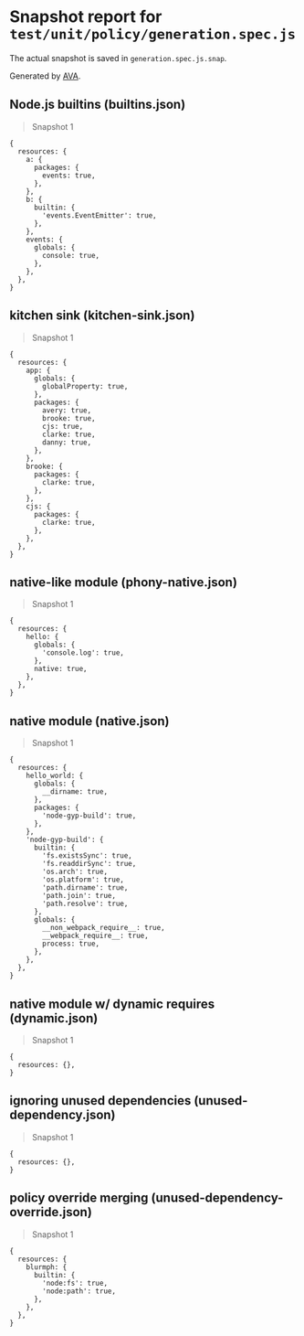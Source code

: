 # Snapshot report for `test/unit/policy/generation.spec.js`

The actual snapshot is saved in `generation.spec.js.snap`.

Generated by [AVA](https://avajs.dev).

## Node.js builtins (builtins.json)

> Snapshot 1

    {
      resources: {
        a: {
          packages: {
            events: true,
          },
        },
        b: {
          builtin: {
            'events.EventEmitter': true,
          },
        },
        events: {
          globals: {
            console: true,
          },
        },
      },
    }

## kitchen sink (kitchen-sink.json)

> Snapshot 1

    {
      resources: {
        app: {
          globals: {
            globalProperty: true,
          },
          packages: {
            avery: true,
            brooke: true,
            cjs: true,
            clarke: true,
            danny: true,
          },
        },
        brooke: {
          packages: {
            clarke: true,
          },
        },
        cjs: {
          packages: {
            clarke: true,
          },
        },
      },
    }

## native-like module (phony-native.json)

> Snapshot 1

    {
      resources: {
        hello: {
          globals: {
            'console.log': true,
          },
          native: true,
        },
      },
    }

## native module (native.json)

> Snapshot 1

    {
      resources: {
        hello_world: {
          globals: {
            __dirname: true,
          },
          packages: {
            'node-gyp-build': true,
          },
        },
        'node-gyp-build': {
          builtin: {
            'fs.existsSync': true,
            'fs.readdirSync': true,
            'os.arch': true,
            'os.platform': true,
            'path.dirname': true,
            'path.join': true,
            'path.resolve': true,
          },
          globals: {
            __non_webpack_require__: true,
            __webpack_require__: true,
            process: true,
          },
        },
      },
    }

## native module w/ dynamic requires (dynamic.json)

> Snapshot 1

    {
      resources: {},
    }

## ignoring unused dependencies (unused-dependency.json)

> Snapshot 1

    {
      resources: {},
    }

## policy override merging (unused-dependency-override.json)

> Snapshot 1

    {
      resources: {
        blurmph: {
          builtin: {
            'node:fs': true,
            'node:path': true,
          },
        },
      },
    }
